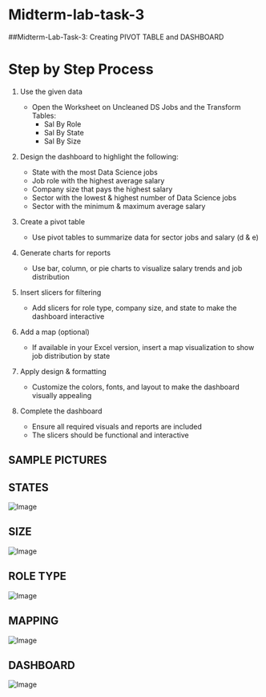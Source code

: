 # Midterm-lab-task-3
##Midterm-Lab-Task-3: Creating PIVOT TABLE and DASHBOARD
# Step by Step Process

1. Use the given data  
   - Open the Worksheet on Uncleaned DS Jobs and the Transform Tables:  
     - Sal By Role  
     - Sal By State  
     - Sal By Size  

2. Design the dashboard to highlight the following:  
   - State with the most Data Science jobs  
   - Job role with the highest average salary  
   - Company size that pays the highest salary  
   - Sector with the lowest & highest number of Data Science jobs  
   - Sector with the minimum & maximum average salary  

3. Create a pivot table  
   - Use pivot tables to summarize data for sector jobs and salary (d & e)  

4. Generate charts for reports  
   - Use bar, column, or pie charts to visualize salary trends and job distribution  

5. Insert slicers for filtering  
   - Add slicers for role type, company size, and state to make the dashboard interactive  

6. Add a map (optional)  
   - If available in your Excel version, insert a map visualization to show job distribution by state  

7. Apply design & formatting  
   - Customize the colors, fonts, and layout to make the dashboard visually appealing  

8. Complete the dashboard  
   - Ensure all required visuals and reports are included  
   - The slicers should be functional and interactive
## SAMPLE PICTURES 
## STATES
![Image](https://github.com/user-attachments/assets/f685e0d6-bb75-4c4a-8ca2-e6e324d7437d)
## SIZE
![Image](https://github.com/user-attachments/assets/6951564a-32b6-49c0-a9e1-3f0cc8d10590)
## ROLE TYPE 
![Image](https://github.com/user-attachments/assets/7b307b7a-5d81-434f-b27e-fbf7e1b5d27f)
## MAPPING
![Image](https://github.com/user-attachments/assets/652ce707-c55b-4641-a70e-603ec21f63f0)
## DASHBOARD
![Image](https://github.com/user-attachments/assets/5cccf1ae-b94d-4bf1-92f6-ace8b191bb11)
